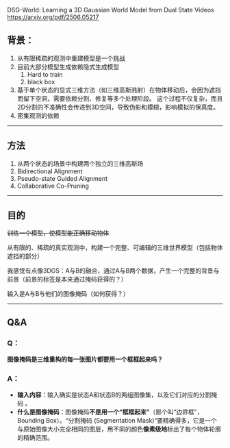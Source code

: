 DSG-World: Learning a 3D Gaussian World Model from Dual State Videos
https://arxiv.org/pdf/2506.05217

## 背景：

1. 从有限稀疏的观测中重建模型是一个挑战
2. 目前大部分模型生成依赖隐式生成模型
    1. Hard to train
    2.  black box
3. 基于单个状态的显式三维方法（如三维高斯溅射）在物体移动后，会因为遮挡而留下空洞，需要依赖分割、修复等多个处理阶段。 这个过程不仅复杂，而且2D分割的不准确性会传递到3D空间，导致伪影和模糊，影响模拟的保真度。
4. 密集观测的依赖

---

## 方法

1. 从两个状态的场景中构建两个独立的三维高斯场
2. Bidirectional Alignment   
3. Pseudo-state Guided Alignment
4. Collaborative Co-Pruning

---

## 目的

~~训练一个模型，使模型能正确移动物体~~

从有限的、稀疏的真实观测中，构建一个完整、可编辑的三维世界模型（包括物体遮挡的部分）

我感觉有点像3DGS：A与B的融合，通过A与B两个数据，产生一个完整的背景与前景（前景的标签是本来通过掩码获得的？）

输入是A与B与他们的图像掩码（如何获得？）

---

## Q&A

### Q：

**图像掩码是三维重构的每一张图片都要用一个框框起来吗？**

### A：

- **输入内容**：输入确实是状态A和状态B的两组图像集，以及它们对应的分割掩码 。
- **什么是图像掩码**：图像掩码**不是用一个“框框起来”**（那个叫“边界框”，Bounding Box）。“分割掩码 (Segmentation Mask)”要精确得多，它是一个与原始图像大小完全相同的图层，用不同的颜色**像素级地**标出了每个物体轮廓的精确范围。
